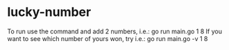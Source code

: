 # lucky-number
To run use the command and add 2 numbers, i.e.: go run main.go 1 8
If you want to see which number of yours won, try i.e.: go run main.go -v 1 8 
